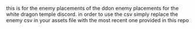 this is for the enemy placements of the ddon enemy placements for the white dragon temple discord.
in order to use the csv simply replace the enemy csv in your assets file with the most recent one provided in this repo
